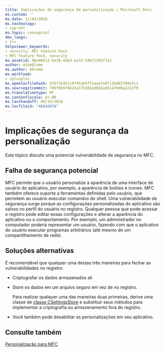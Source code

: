 ```yaml
---
title: Implicações de segurança da personalização | Microsoft Docs
ms.custom: ''
ms.date: 11/04/2016
ms.technology:
- cpp-mfc
ms.topic: conceptual
dev_langs:
- C++
helpviewer_keywords:
- security, MFC Feature Pack
- MFC Feature Pack, security
ms.assetid: 9be96b12-be38-43bd-a133-5d671265f7a1
author: mikeblome
ms.author: mblome
ms.workload:
- cplusplus
ms.openlocfilehash: 876f3b45cc9f45ab5ff1aaa7e07116482f89afc1
ms.sourcegitcommit: 799f9b976623a375203ad8b2ad5147bd6a2212f0
ms.translationtype: MT
ms.contentlocale: pt-BR
ms.lasthandoff: 09/19/2018
ms.locfileid: "46442078"
---
```

# <a name="security-implications-of-customization"></a>Implicações de segurança da personalização

Este tópico discute uma potencial vulnerabilidade de segurança no MFC.

## <a name="potential-security-weakness"></a>Falha de segurança potencial

MFC permite que o usuário personalize a aparência de uma interface de usuário do aplicativo, por exemplo, a aparência de botões e ícones. MFC também oferece suporte a ferramentas definidas pelo usuário, que permitem ao usuário executar comandos do shell. Uma vulnerabilidade de segurança surge porque as configurações personalizadas do aplicativo são salvos no perfil do usuário no registro. Qualquer pessoa que pode acessar o registro pode editar essas configurações e alterar a aparência do aplicativo ou o comportamento. Por exemplo, um administrador no computador poderia representar um usuário, fazendo com que o aplicativo do usuário executar programas arbitrários (até mesmo de um compartilhamento de rede).

## <a name="workarounds"></a>Soluções alternativas

É recomendável que qualquer uma destas três maneiras para fechar as vulnerabilidades no registro:

- Criptografar os dados armazenados ali

- Store os dados em um arquivo seguro em vez de no registro.

     Para realizar qualquer uma das maneiras duas primeiras, derive uma classe de [classe CSettingsStore](../mfc/reference/csettingsstore-class.md) e substituir seus métodos para implementar a criptografia ou armazenamento fora do registro.

- Você também pode desabilitar as personalizações em seu aplicativo.

## <a name="see-also"></a>Consulte também

[Personalização para MFC](../mfc/customization-for-mfc.md)

